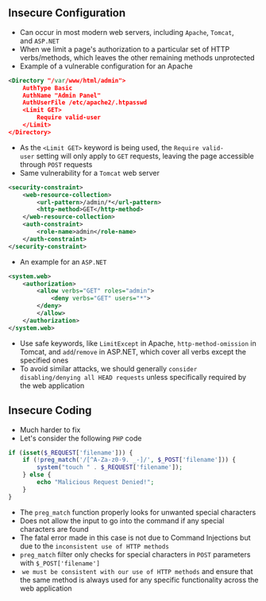 ## Insecure Configuration
* Can occur in most modern web servers, including `Apache`, `Tomcat`, and `ASP.NET`
* When we limit a page's authorization to a particular set of HTTP verbs/methods, which leaves the other remaining methods unprotected
* Example of a vulnerable configuration for an Apache

```xml
<Directory "/var/www/html/admin">
    AuthType Basic
    AuthName "Admin Panel"
    AuthUserFile /etc/apache2/.htpasswd
    <Limit GET>
        Require valid-user
    </Limit>
</Directory>
```

* As the `<Limit GET>` keyword is being used, the `Require valid-user` setting will only apply to `GET` requests, leaving the page accessible through `POST` requests
* Same vulnerability for a `Tomcat` web server

```xml
<security-constraint>
    <web-resource-collection>
        <url-pattern>/admin/*</url-pattern>
        <http-method>GET</http-method>
    </web-resource-collection>
    <auth-constraint>
        <role-name>admin</role-name>
    </auth-constraint>
</security-constraint>
```

* An example for an `ASP.NET`

```xml
<system.web>
    <authorization>
        <allow verbs="GET" roles="admin">
            <deny verbs="GET" users="*">
        </deny>
        </allow>
    </authorization>
</system.web>
```

* Use safe keywords, like `LimitExcept` in Apache, `http-method-omission` in Tomcat, and `add`/`remove` in ASP.NET, which cover all verbs except the specified ones
* To avoid similar attacks, we should generally `consider disabling/denying all HEAD requests` unless specifically required by the web application

## Insecure Coding
* Much harder to fix
* Let's consider the following `PHP` code

```php
if (isset($_REQUEST['filename'])) {
    if (!preg_match('/[^A-Za-z0-9. _-]/', $_POST['filename'])) {
        system("touch " . $_REQUEST['filename']);
    } else {
        echo "Malicious Request Denied!";
    }
}
```

* The `preg_match` function properly looks for unwanted special characters
* Does not allow the input to go into the command if any special characters are found
* The fatal error made in this case is not due to Command Injections but due to the `inconsistent use of HTTP methods`
* `preg_match` filter only checks for special characters in `POST` parameters with `$_POST['filename']`
*  `we must be consistent with our use of HTTP methods` and ensure that the same method is always used for any specific functionality across the web application